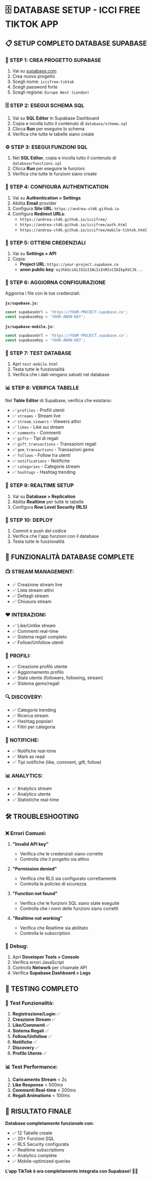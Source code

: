 # 🗄️ DATABASE SETUP - ICCI FREE TIKTOK APP

## 📋 **SETUP COMPLETO DATABASE SUPABASE**

### 🚀 **STEP 1: CREA PROGETTO SUPABASE**

1. Vai su [supabase.com](https://supabase.com)
2. Crea nuovo progetto
3. Scegli nome: `iccifree-tiktok`
4. Scegli password forte
5. Scegli regione: `Europe West (London)`

### 🗄️ **STEP 2: ESEGUI SCHEMA SQL**

1. Vai su **SQL Editor** in Supabase Dashboard
2. Copia e incolla tutto il contenuto di `database/schema.sql`
3. Clicca **Run** per eseguire lo schema
4. Verifica che tutte le tabelle siano create

### ⚙️ **STEP 3: ESEGUI FUNZIONI SQL**

1. Nel **SQL Editor**, copia e incolla tutto il contenuto di `database/functions.sql`
2. Clicca **Run** per eseguire le funzioni
3. Verifica che tutte le funzioni siano create

### 🔐 **STEP 4: CONFIGURA AUTHENTICATION**

1. Vai su **Authentication > Settings**
2. Abilita **Email** provider
3. Configura **Site URL**: `https://andrea-ct46.github.io`
4. Configura **Redirect URLs**:
   - `https://andrea-ct46.github.io/iccifree/`
   - `https://andrea-ct46.github.io/iccifree/auth.html`
   - `https://andrea-ct46.github.io/iccifree/mobile-tiktok.html`

### 🔑 **STEP 5: OTTIENI CREDENZIALI**

1. Vai su **Settings > API**
2. Copia:
   - **Project URL**: `https://your-project.supabase.co`
   - **anon public key**: `eyJhbGciOiJIUzI1NiIsInR5cCI6IkpXVCJ9...`

### 📝 **STEP 6: AGGIORNA CONFIGURAZIONE**

Aggiorna i file con le tue credenziali:

**`js/supabase.js`:**
```javascript
const supabaseUrl = 'https://YOUR-PROJECT.supabase.co';
const supabaseKey = 'YOUR-ANON-KEY';
```

**`js/supabase-mobile.js`:**
```javascript
const supabaseUrl = 'https://YOUR-PROJECT.supabase.co';
const supabaseKey = 'YOUR-ANON-KEY';
```

### 🧪 **STEP 7: TEST DATABASE**

1. Apri `test-mobile.html`
2. Testa tutte le funzionalità
3. Verifica che i dati vengano salvati nel database

### 📊 **STEP 8: VERIFICA TABELLE**

Nel **Table Editor** di Supabase, verifica che esistano:

- ✅ `profiles` - Profili utenti
- ✅ `streams` - Stream live
- ✅ `stream_viewers` - Viewers attivi
- ✅ `likes` - Like sui stream
- ✅ `comments` - Commenti
- ✅ `gifts` - Tipi di regali
- ✅ `gift_transactions` - Transazioni regali
- ✅ `gem_transactions` - Transazioni gems
- ✅ `follows` - Follow tra utenti
- ✅ `notifications` - Notifiche
- ✅ `categories` - Categorie stream
- ✅ `hashtags` - Hashtag trending

### 🔄 **STEP 9: REALTIME SETUP**

1. Vai su **Database > Replication**
2. Abilita **Realtime** per tutte le tabelle
3. Configura **Row Level Security (RLS)**

### 🚀 **STEP 10: DEPLOY**

1. Commit e push del codice
2. Verifica che l'app funzioni con il database
3. Testa tutte le funzionalità

## 🎯 **FUNZIONALITÀ DATABASE COMPLETE**

### 📺 **STREAM MANAGEMENT:**
- ✅ Creazione stream live
- ✅ Lista stream attivi
- ✅ Dettagli stream
- ✅ Chiusura stream

### ❤️ **INTERAZIONI:**
- ✅ Like/Unlike stream
- ✅ Commenti real-time
- ✅ Sistema regali completo
- ✅ Follow/Unfollow utenti

### 👤 **PROFILI:**
- ✅ Creazione profilo utente
- ✅ Aggiornamento profilo
- ✅ Stats utente (followers, following, stream)
- ✅ Sistema gems/regali

### 🔍 **DISCOVERY:**
- ✅ Categorie trending
- ✅ Ricerca stream
- ✅ Hashtag popolari
- ✅ Filtri per categoria

### 🔔 **NOTIFICHE:**
- ✅ Notifiche real-time
- ✅ Mark as read
- ✅ Tipi notifiche (like, comment, gift, follow)

### 📊 **ANALYTICS:**
- ✅ Analytics stream
- ✅ Analytics utente
- ✅ Statistiche real-time

## 🛠️ **TROUBLESHOOTING**

### ❌ **Errori Comuni:**

1. **"Invalid API key"**
   - Verifica che le credenziali siano corrette
   - Controlla che il progetto sia attivo

2. **"Permission denied"**
   - Verifica che RLS sia configurato correttamente
   - Controlla le policies di sicurezza

3. **"Function not found"**
   - Verifica che le funzioni SQL siano state eseguite
   - Controlla che i nomi delle funzioni siano corretti

4. **"Realtime not working"**
   - Verifica che Realtime sia abilitato
   - Controlla le subscription

### 🔧 **Debug:**

1. Apri **Developer Tools > Console**
2. Verifica errori JavaScript
3. Controlla **Network** per chiamate API
4. Verifica **Supabase Dashboard > Logs**

## 📱 **TESTING COMPLETO**

### 🧪 **Test Funzionalità:**

1. **Registrazione/Login** ✅
2. **Creazione Stream** ✅
3. **Like/Commenti** ✅
4. **Sistema Regali** ✅
5. **Follow/Unfollow** ✅
6. **Notifiche** ✅
7. **Discovery** ✅
8. **Profilo Utente** ✅

### 📊 **Test Performance:**

1. **Caricamento Stream** < 2s
2. **Like Response** < 500ms
3. **Commenti Real-time** < 200ms
4. **Regali Animations** < 100ms

## 🎉 **RISULTATO FINALE**

**Database completamente funzionale con:**
- ✅ 12 Tabelle create
- ✅ 20+ Funzioni SQL
- ✅ RLS Security configurata
- ✅ Realtime subscriptions
- ✅ Analytics complete
- ✅ Mobile-optimized queries

**L'app TikTok è ora completamente integrata con Supabase!** 🚀📱